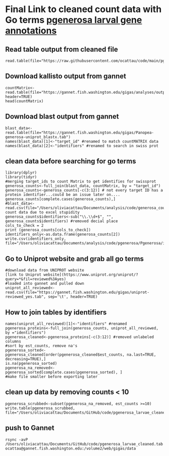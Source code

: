
# Final Link to cleaned count data with Go terms [pgenerosa larval gene annotations](https://gannet.fish.washington.edu/gigas/data/pgenerosa_larvae_cleaned.tab)

## Read table output from cleaned file
```{r]
read.table(file="https://raw.githubusercontent.com/ocattau/code/main/pgenerosa_larvae_cleaned.tab")
```

## Download kallisto output from gannet
```{r}
countMatrix<-read.table(file="https://gannet.fish.washington.edu/gigas/analyses/output_01/abundance.tsv", header=TRUE)
head(countMatrix)
```
## Download blast output from gannet
```{r}
blast_data<-read.table(file="https://gannet.fish.washington.edu/gigas/Panopea-generosa-uniprot_blastx.tab")
names(blast_data)[1]<-"target_id" #renamed to match countMATRIX data
names(blast_data)[2]<-"identifiers" #renamed to search in swiss prot 
```
## clean data before searching for go terms
```{r}
library(dplyr)
library(tidyr)
#merging target_ids to count Matrix to get identifies for swissprot
generosa_counts<-full_join(blast_data, countMatrix, by = "target_id")
generosa_counts<-generosa_counts[-c(3:12)] # not every target ID has a protein identifier...could be an issue later on....
generosa_counts[complete.cases(generosa_counts),] 
#blast_data<-read.csv(file="/Users/oliviacattau/Documents/analysis/code/generosa_counts.csv")#lost count data due to excel stupidity
generosa_counts$identifiers<-sub("\\.\\d+$", "", generosa_counts$identifiers) #removed decial place
cols_to_check = 2
print (generosa_counts[cols_to_check])
identifiers_only<-as.data.frame(generosa_counts[2])
write.csv(identifiers_only, file="/Users/oliviacattau/Documents/analysis/code/pgenerosa/Pgenerosa/identifiers_for_uniprot_go_terms.csv")
```
## Go to Uniprot website and grab all go terms
```{r}
#download data from UNIPROT website
[link to Uniprot website](https://www.uniprot.org/uniprot/?query=*&fil=reviewed%3Ayes) 
#loaded into gannet and pulled down
uniprot_all_reviewed<-read.csv(file="https://gannet.fish.washington.edu/gigas/uniprot-reviewed_yes.tab", sep='\t', header=TRUE)
```

## How to join tables by identifiers 
```{r}
names(uniprot_all_reviewed)[1]<-"identifiers" #renamed
pgenerosa_proteins<-full_join(generosa_counts, uniprot_all_reviewed, by ="identifiers")
pgenerosa_cleaned<-pgenerosa_proteins[-c(3:12)] #removed unlabeled columns 
#sort by est_counts, remove na's
pgenerosa_sorted<-pgenerosa_cleaned[order(pgenerosa_cleaned$est_counts, na.last=TRUE, decreasing=TRUE),]
is.na(pgenerosa_sorted)
pgenerosa_na_removed<-pgenerosa_sorted[complete.cases(pgenerosa_sorted), ]
#make file smaller before exporting later 
```
## clean up data by removing counts < 10
```{r}
pgenerosa_scrubbed<-subset(pgenerosa_na_removed, est_counts >=10)
write.table(pgenerosa_scrubbed, file="/Users/oliviacattau/Documents/GitHub/code/pgenerosa_larvae_cleaned.tab")
```
## push to Gannet
```{r}
rsync -avP /Users/oliviacattau/Documents/GitHub/code/pgenerosa_larvae_cleaned.tab ocattau@gannet.fish.washington.edu:/volume2/web/gigas/data
```
